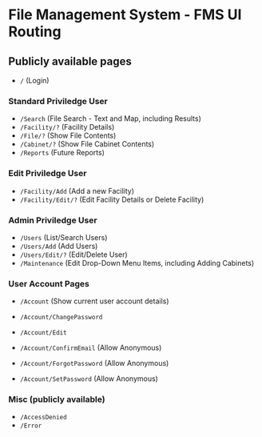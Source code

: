 # File Management System - FMS UI Routing

## Publicly available pages

- `/` (Login)

### Standard Priviledge User

- `/Search` (File Search - Text and Map, including Results)
- `/Facility/?` (Facility Details)
- `/File/?` (Show File Contents)
- `/Cabinet/?` (Show File Cabinet Contents)
- `/Reports` (Future Reports)

### Edit Priviledge User

- `/Facility/Add` (Add a new Facility)
- `/Facility/Edit/?` (Edit Facility Details or Delete Facility)

### Admin Priviledge User

- `/Users` (List/Search Users)
- `/Users/Add` (Add Users)
- `/Users/Edit/?` (Edit/Delete User)
- `/Maintenance` (Edit Drop-Down Menu Items, including Adding Cabinets)

### User Account Pages

- `/Account` (Show current user account details)
- `/Account/ChangePassword`
- `/Account/Edit`

- `/Account/ConfirmEmail` (Allow Anonymous)
- `/Account/ForgotPassword` (Allow Anonymous)
- `/Account/SetPassword` (Allow Anonymous)

### Misc (publicly available)

- `/AccessDenied`
- `/Error`
